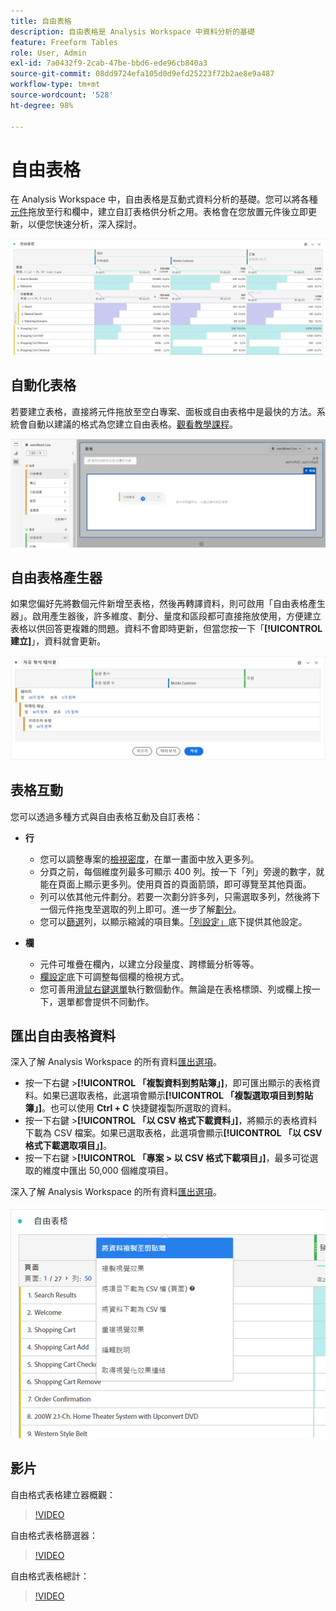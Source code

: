 ```yaml
---
title: 自由表格
description: 自由表格是 Analysis Workspace 中資料分析的基礎
feature: Freeform Tables
role: User, Admin
exl-id: 7a0432f9-2cab-47be-bbd6-ede96cb840a3
source-git-commit: 08dd9724efa105d0d9efd25223f72b2ae8e9a487
workflow-type: tm+mt
source-wordcount: '528'
ht-degree: 98%

---
```


# 自由表格

在 Analysis Workspace 中，自由表格是互動式資料分析的基礎。您可以將各種[元件](https://experienceleague.adobe.com/docs/analytics/analyze/analysis-workspace/components/analysis-workspace-components.html?lang=zh-Hant)拖放至行和欄中，建立自訂表格供分析之用。表格會在您放置元件後立即更新，以便您快速分析，深入探討。

![](assets/opening-section.png)

## 自動化表格

若要建立表格，直接將元件拖放至空白專案、面板或自由表格中是最快的方法。系統會自動以建議的格式為您建立自由表格。[觀看教學課程](https://experienceleague.adobe.com/docs/analytics-learn/tutorials/analysis-workspace/building-freeform-tables/auto-build-freeform-tables-in-analysis-workspace.html?lang=zh-Hant)。

![](assets/automated-table.png)

## 自由表格產生器

如果您偏好先將數個元件新增至表格，然後再轉譯資料，則可啟用「自由表格產生器」。啟用產生器後，許多維度、劃分、量度和區段都可直接拖放使用，方便建立表格以供回答更複雜的問題。資料不會即時更新，但當您按一下「**[!UICONTROL 建立]**」，資料就會更新。

![](assets/table-builder.png)

## 表格互動

您可以透過多種方式與自由表格互動及自訂表格：

* **行**
   * 您可以調整專案的[檢視密度](https://experienceleague.adobe.com/docs/analytics/analyze/analysis-workspace/build-workspace-project/view-density.html?lang=zh-Hant)，在單一畫面中放入更多列。
   * 分頁之前，每個維度列最多可顯示 400 列。按一下「列」旁邊的數字，就能在頁面上顯示更多列。使用頁首的頁面箭頭，即可導覽至其他頁面。
   * 列可以依其他元件劃分。若要一次劃分許多列，只需選取多列，然後將下一個元件拖曳至選取的列上即可。進一步了解[劃分](https://experienceleague.adobe.com/docs/analytics/analyze/analysis-workspace/components/dimensions/t-breakdown-fa.html?lang=zh-Hant)。
   * 您可以[篩選](https://experienceleague.adobe.com/docs/analytics/analyze/analysis-workspace/visualizations/freeform-table/filter-and-sort.html)列，以顯示縮減的項目集。[「列設定」](https://experienceleague.adobe.com/docs/analytics/analyze/analysis-workspace/visualizations/freeform-table/column-row-settings/table-settings.html?lang=zh-Hant)底下提供其他設定。

* **欄**
   * 元件可堆疊在欄內，以建立分段量度、跨標籤分析等等。
   * [欄設定](https://experienceleague.adobe.com/docs/analytics/analyze/analysis-workspace/build-workspace-project/column-row-settings/column-settings.html?lang=zh-Hant)底下可調整每個欄的檢視方式。
   * 您可善用[滑鼠右鍵選單](https://experienceleague.adobe.com/docs/analytics-learn/tutorials/analysis-workspace/building-freeform-tables/using-the-right-click-menu.html?lang=zh-Hant)執行數個動作。無論是在表格標頭、列或欄上按一下，選單都會提供不同動作。

## 匯出自由表格資料

深入了解 Analysis Workspace 的所有資料[匯出選項](https://experienceleague.adobe.com/docs/analytics/analyze/analysis-workspace/curate-share/download-send.html?lang=zh-Hant)。

* 按一下右鍵 >**[!UICONTROL 「複製資料到剪貼簿」]**，即可匯出顯示的表格資料。如果已選取表格，此選項會顯示&#x200B;**[!UICONTROL 「複製選取項目到剪貼簿」]**。也可以使用 **Ctrl + C** 快捷鍵複製所選取的資料。
* 按一下右鍵 >**[!UICONTROL 「以 CSV 格式下載資料」]**，將顯示的表格資料下載為 CSV 檔案。如果已選取表格，此選項會顯示&#x200B;**[!UICONTROL 「以 CSV 格式下載選取項目」]**。
* 按一下右鍵 >**[!UICONTROL 「專案 > 以 CSV 格式下載項目」]**，最多可從選取的維度中匯出 50,000 個維度項目。

深入了解 Analysis Workspace 的所有資料[匯出選項](https://experienceleague.adobe.com/docs/analytics/analyze/analysis-workspace/curate-share/download-send.html?lang=zh-Hant)。

![](assets/export-options.png)

## 影片

自由格式表格建立器概觀：

>[!VIDEO](https://video.tv.adobe.com/v/31318/?quality=12)

自由格式表格篩選器：

>[!VIDEO](https://video.tv.adobe.com/v/23232/?quality=12)

自由格式表格總計：

>[!VIDEO](https://video.tv.adobe.com/v/29273/?quality=12)
